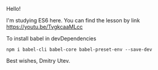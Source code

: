Hello!

I'm studying ES6 here.
You can find the lesson by link https://youtu.be/TvgkcaaMLcc

To install babel in devDependencies
```
npm i babel-cli babel-core babel-preset-env --save-dev
``` 
Best wishes,
Dmitry Utev. 
